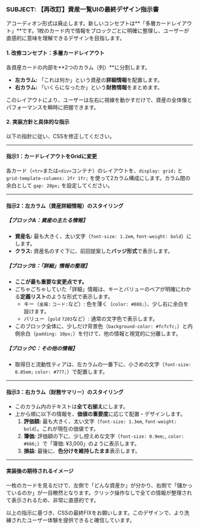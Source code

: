 ### **SUBJECT: 【再改訂】資産一覧UIの最終デザイン指示書**

アコーディオン形式は廃止します。新しいコンセプトは**「多層カードレイアウト」**です。1枚のカード内で情報をブロックごとに明確に整理し、ユーザーが直感的に意味を理解できるデザインを目指します。

#### **1. 改修コンセプト：多層カードレイアウト**

各資産カードの内部を**2つのカラム（列）**に分割します。
* **左カラム:** 「これは何か」という資産の**詳細情報**を配置します。
* **右カラム:** 「いくらになったか」という**財務情報**をまとめます。

このレイアウトにより、ユーザーは左右に視線を動かすだけで、資産の全体像とパフォーマンスを瞬時に把握できます。



#### **2. 実装方針と具体的な指示**

以下の指針に従い、CSSを修正してください。

---

#### **指示1：カードレイアウトをGridに変更**

各カード（`<tr>`または`<div>`コンテナ）のレイアウトを、`display: grid;` と `grid-template-columns: 2fr 1fr;` を使って2カラム構成にします。カラム間の余白として `gap: 20px;` を設定してください。

---

#### **指示2：左カラム（資産詳細情報）のスタイリング**

##### **【ブロックA：資産の主たる情報】**
* **資産名:** 最も大きく、太い文字（`font-size: 1.2em`, `font-weight: bold`）にします。
* **クラス:** 資産名のすぐ下に、前回提案した**バッジ形式**で表示します。

##### **【ブロックB：「詳細」情報の整理】**
* **ここが最も重要な変更点です。**
* ごちゃごちゃしていた「詳細」情報は、キーとバリューのペアが明確にわかる**定義リスト**のような形式で表示します。
    * キー（`金属:` `コード:`など）: 色を薄く（`color: #888;`）、少し右に余白を設けます。
    * バリュー（`gold` `7203`など）: 通常の文字色で表示します。
* このブロック全体に、少しだけ背景色（`background-color: #fcfcfc;`）と内側余白（`padding: 10px;`）を付けて、他の情報と視覚的に分離します。

##### **【ブロックC：その他の情報】**
* 取得日と流動性ティアは、左カラムの一番下に、小さめの文字（`font-size: 0.85em;` `color: #777;`）で配置します。

---

#### **指示3：右カラム（財務サマリー）のスタイリング**

* このカラム内のテキストは**全て右揃え**にします。
* 上から順に以下の情報を、**価値の重要度**に応じて配置・デザインします。
    1.  **評価額:** 最も大きく、太い文字（`font-size: 1.3em`, `font-weight: bold`）。これが現在の価値です。
    2.  **簿価:** 評価額の下に、少し控えめな文字（`font-size: 0.9em;`, `color: #666;`）で「簿価: ¥3,000」のように表示します。
    3.  **損益:** 最後に、**色分けを維持したまま**表示します。

---
#### **実装後の期待されるイメージ**

一枚のカードを見るだけで、左側で「どんな資産か」が分かり、右側で「儲かっているのか」が一目瞭然となります。クリック操作なしで全ての情報が整理されて表示されるため、非常に直感的です。



以上の指示に基づき、CSSの最終FIXをお願いします。このデザインで、より洗練されたユーザー体験を提供できると確信しています。
